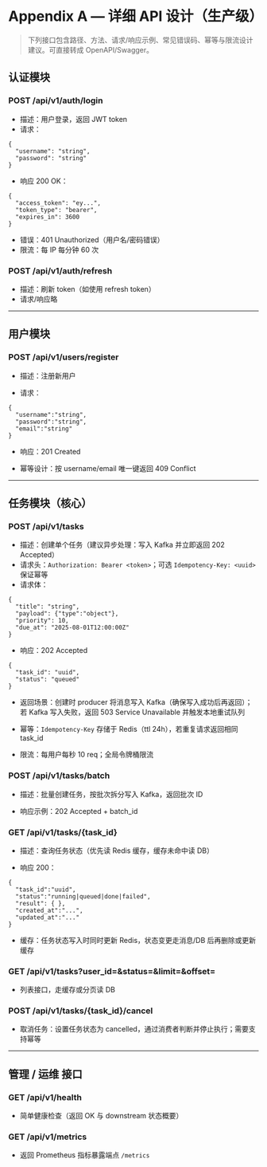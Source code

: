 # Appendix A — 详细 API 设计（生产级）

> 下列接口包含路径、方法、请求/响应示例、常见错误码、幂等与限流设计建议。可直接转成 OpenAPI/Swagger。

## 认证模块

### POST /api/v1/auth/login

- 描述：用户登录，返回 JWT token
- 请求：
    

```
{
  "username": "string",
  "password": "string"
}
```

- 响应 200 OK：

```
{
  "access_token": "ey...",
  "token_type": "bearer",
  "expires_in": 3600
}
```

- 错误：401 Unauthorized（用户名/密码错误）
- 限流：每 IP 每分钟 60 次
    

### POST /api/v1/auth/refresh

- 描述：刷新 token（如使用 refresh token）
- 请求/响应略

---

## 用户模块

### POST /api/v1/users/register

- 描述：注册新用户
    
- 请求：
    

```
{
  "username":"string",
  "password":"string",
  "email":"string"
}
```

- 响应：201 Created
    
- 幂等设计：按 username/email 唯一键返回 409 Conflict
    

---

## 任务模块（核心）

### POST /api/v1/tasks

- 描述：创建单个任务（建议异步处理：写入 Kafka 并立即返回 202 Accepted）
- 请求头：`Authorization: Bearer <token>`；可选 `Idempotency-Key: <uuid>` 保证幂等
- 请求体：
    

```
{
  "title": "string",
  "payload": {"type":"object"},
  "priority": 10,
  "due_at": "2025-08-01T12:00:00Z"
}
```

- 响应：202 Accepted
    

```
{
  "task_id": "uuid",
  "status": "queued"
}
```

- 返回场景：创建时 producer 将消息写入 Kafka（确保写入成功后再返回）；若 Kafka 写入失败，返回 503 Service Unavailable 并触发本地重试队列
    
- 幂等：`Idempotency-Key` 存储于 Redis（ttl 24h），若重复请求返回相同 task_id
    
- 限流：每用户每秒 10 req；全局令牌桶限流
    

### POST /api/v1/tasks/batch

- 描述：批量创建任务，按批次拆分写入 Kafka，返回批次 ID
    
- 响应示例：202 Accepted + batch_id
    

### GET /api/v1/tasks/{task_id}

- 描述：查询任务状态（优先读 Redis 缓存，缓存未命中读 DB）
    
- 响应 200：
    

```
{
  "task_id":"uuid",
  "status":"running|queued|done|failed",
  "result": { },
  "created_at":"...",
  "updated_at":"..."
}
```

- 缓存：任务状态写入时同时更新 Redis，状态变更走消息/DB 后再删除或更新缓存
    

### GET /api/v1/tasks?user_id=&status=&limit=&offset=

- 列表接口，走缓存或分页读 DB
    

### POST /api/v1/tasks/{task_id}/cancel

- 取消任务：设置任务状态为 cancelled，通过消费者判断并停止执行；需要支持幂等
    

---

## 管理 / 运维 接口

### GET /api/v1/health

- 简单健康检查（返回 OK 与 downstream 状态概要）
    

### GET /api/v1/metrics

- 返回 Prometheus 指标暴露端点 `/metrics`